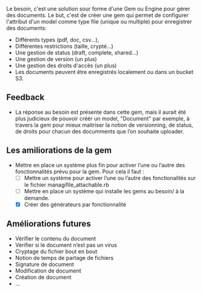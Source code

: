 Le besoin, c'est une solution sour forme d'une Gem ou Engine pour gérer des documents.
Le but, c'est de créer une gem qui permet de configurer l'attribut d'un model comme type file (unique ou multiple) pour enregistrer des documents:
- Différents types (pdf, doc, csv...),
- Différentes restrictions (taille, crypté...)
- Une gestion de status (draft, complete, shared...)
- Une gestion de version (un plus)
- Une gestion des droits d'accès (un plus)
- Les documents peuvent être enregistrés localement ou dans un bucket S3.

## Feedback

- La réponse au besoin est présente dans cette gem, mais il aurait été plus
  judicieux de pouvoir créér un model, "Document" par exemple, à travers la gem pour mieux
  maitriser la notion de versionning, de status, de droits pour chacun des
  documments que l’on souhaite uploader.

## Les amiliorations de la gem

- Mettre en place un système plus fin pour activer l’une ou l’autre des
  fonctionnalités prévu pour la gem. Pour cela il faut :
  - [ ] Mettre un système pour activer l’une ou l’autre des fonctionalités sur le
    fichier managifile_attachable.rb
  - [ ] Mettre en place un système qui installe les gems au besoin/ à la demande.
  - [x] Créer des générateurs par fonctionnalité

## Améliorations futures
- Vérifier le contenu du document
- Vérifier si le document n’est pas un virus
- Cryptage du fichier bout en bout
- Notion de temps de partage de fichiers
- Signature de document
- Modification de document
- Création de document
- ...
